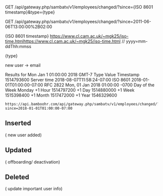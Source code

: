GET /api/gateway.php/sambatv/v1/employees/changed/?since={ISO 8601 timestamp}&type={type}

GET /api/gateway.php/sambatv/v1/employees/changed/?since=2011-06-06T13:00:00%2B02:00
  

{ISO 8601 timestamp} https://www.cl.cam.ac.uk/~mgk25/iso-time.htmlhttps://www.cl.cam.ac.uk/~mgk25/iso-time.html
  // yyyy=mm-ddThh:mmss

{type} 

new user ->  email

Results for Mon Jan 1 01:00:00 2018 GMT-7
Type	Value
Timestamp	1514793600
Server time	2018-08-07T11:58:24-07:00
ISO 8601	2018-01-01T01:00:00-07:00
RFC 2822	Mon, 01 Jan 2018 01:00:00 -0700
Day of the Week	Monday
+1 Hour	1514797200
+1 Day	1514880000
+1 Week	1515398400
+1 Month	1517472000
+1 Year	1546329600


    https://api.bamboohr.com/api/gateway.php/sambatv/v1/employees/changed/?since=2018-01-01T01:00:00-07:00
    

## Inserted
( new user added)

## Updated
( offboarding/ deactivation)

## Deleted
( update important user info)
